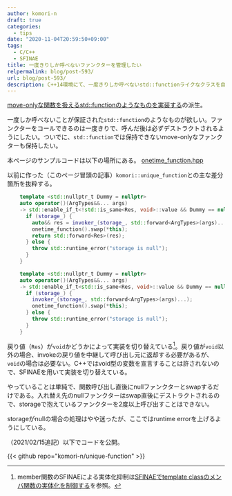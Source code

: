 ```yaml
---
author: komori-n
draft: true
categories:
  - tips
date: "2020-11-04T20:59:50+09:00"
tags:
  - C/C++
  - SFINAE
title: 一度きりしか呼べないファンクターを管理したい
relpermalink: blog/post-593/
url: blog/post-593/
description: C++14環境にて、一度きりしか呼べないstd::functionライクなクラスを自作する。
---
```


[move-onlyな関数を扱えるstd::functionのようなものを実装する](/blog/unique-function/)の派生。

一度しか呼べないことが保証された`std::function`のようなものが欲しい。ファンクターをコールできるのは一度きりで、呼んだ後は必ずデストラクトされるようにしたい。ついでに、`std::function`では保持できないmove-onlyなファンクターも保持したい。

本ページのサンプルコードは以下の場所にある。
[onetime_function.hpp](https://gist.github.com/komori-n/5a5240441d95764ea12928f7a3a171e7)

以前に作った（このページ冒頭の記事）`komori::unique_function`との主な差分箇所を抜粋する。

```cpp
    template <std::nullptr_t Dummy = nullptr>
    auto operator()(ArgTypes&&... args)
    -> std::enable_if_t<!std::is_same<Res, void>::value && Dummy == nullptr, Res> {
      if (storage_) {
        auto&& res = invoker_(storage_, std::forward<ArgTypes>(args)...);
        onetime_function().swap(*this);
        return std::forward<Res>(res);
      } else {
        throw std::runtime_error("storage is null");
      }
    }

    template <std::nullptr_t Dummy = nullptr>
    auto operator()(ArgTypes&&... args)
    -> std::enable_if_t<std::is_same<Res, void>::value && Dummy == nullptr, Res> {
      if (storage_) {
        invoker_(storage_, std::forward<ArgTypes>(args)...);
        onetime_function().swap(*this);
      } else {
        throw std::runtime_error("storage is null");
      }
    }
```

戻り値（`Res`）が`void`かどうかによって実装を切り替えている[^1]。戻り値が`void`以外の場合、invokeの戻り値を中継して呼び出し元に返却する必要があるが、`void`の場合は必要ない。C++ではvoid型の変数を宣言することは許されないので、SFINAEを用いて実装を切り替えている。

[^1]: member関数のSFINAEによる実体化抑制は[SFINAEでtemplate classのメンバ関数の実体化を制御する](/blog/sfinae-template-class)を参照。

やっていることは単純で、関数呼び出し直後にnullファンクターとswapするだけである。入れ替え先のnullファンクターはswap直後にデストラクトされるので、storageで抱えているファンクターを2度以上呼び出すことはできない。

storageがnullの場合の処理はやや迷ったが、ここではruntime errorを上げるようにしている。

（2021/02/15追記）以下でコードを公開。

{{< github repo="komori-n/unique-function" >}}
